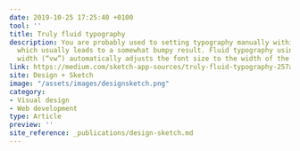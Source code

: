 ```yaml
---
date: 2019-10-25 17:25:40 +0100
tool: ''
title: Truly fluid typography
description: You are probably used to setting typography manually within breakpoints,
  which usually leads to a somewhat bumpy result. Fluid typography using viewport
  width (“vw”) automatically adjusts the font size to the width of the screen.
link: https://medium.com/sketch-app-sources/truly-fluid-typography-257a2b434105
site: Design + Sketch
image: "/assets/images/designsketch.png"
category:
- Visual design
- Web development
type: Article
preview: ''
site_reference: _publications/design-sketch.md
---
```

